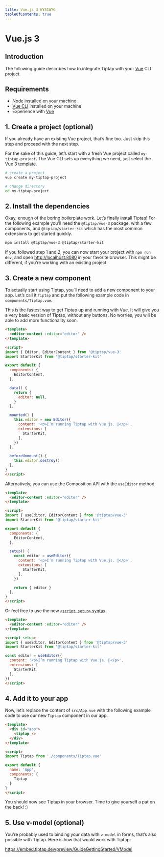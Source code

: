 ```yaml
---
title: Vue.js 3 WYSIWYG
tableOfContents: true
---
```


# Vue.js 3

## Introduction
The following guide describes how to integrate Tiptap with your [Vue](https://vuejs.org/) CLI project.

## Requirements
* [Node](https://nodejs.org/en/download/) installed on your machine
* [Vue CLI](https://cli.vuejs.org/) installed on your machine
* Experience with [Vue](https://v3.vuejs.org/guide/introduction.html)

## 1. Create a project (optional)
If you already have an existing Vue project, that’s fine too. Just skip this step and proceed with the next step.

For the sake of this guide, let’s start with a fresh Vue project called `my-tiptap-project`. The Vue CLI sets up everything we need, just select the Vue 3 template.

```bash
# create a project
vue create my-tiptap-project

# change directory
cd my-tiptap-project
```

## 2. Install the dependencies
Okay, enough of the boring boilerplate work. Let’s finally install Tiptap! For the following example you’ll need the `@tiptap/vue-3` package, with a few components, and `@tiptap/starter-kit` which has the most common extensions to get started quickly.

```bash
npm install @tiptap/vue-3 @tiptap/starter-kit
```

If you followed step 1 and 2, you can now start your project with `npm run dev`, and open [http://localhost:8080](http://localhost:8080) in your favorite browser. This might be different, if you’re working with an existing project.

## 3. Create a new component
To actually start using Tiptap, you’ll need to add a new component to your app. Let’s call it `Tiptap` and put the following example code in `components/Tiptap.vue`.

This is the fastest way to get Tiptap up and running with Vue. It will give you a very basic version of Tiptap, without any buttons. No worries, you will be able to add more functionality soon.

```html
<template>
  <editor-content :editor="editor" />
</template>

<script>
import { Editor, EditorContent } from '@tiptap/vue-3'
import StarterKit from '@tiptap/starter-kit'

export default {
  components: {
    EditorContent,
  },

  data() {
    return {
      editor: null,
    }
  },

  mounted() {
    this.editor = new Editor({
      content: '<p>I’m running Tiptap with Vue.js. 🎉</p>',
      extensions: [
        StarterKit,
      ],
    })
  },

  beforeUnmount() {
    this.editor.destroy()
  },
}
</script>
```

Alternatively, you can use the Composition API with the `useEditor` method.

```html
<template>
  <editor-content :editor="editor" />
</template>

<script>
import { useEditor, EditorContent } from '@tiptap/vue-3'
import StarterKit from '@tiptap/starter-kit'

export default {
  components: {
    EditorContent,
  },

  setup() {
    const editor = useEditor({
      content: '<p>I’m running Tiptap with Vue.js. 🎉</p>',
      extensions: [
        StarterKit,
      ],
    })

    return { editor }
  },
}
</script>
```

Or feel free to use the new [`<script setup>` syntax](https://v3.vuejs.org/api/sfc-script-setup.html).

```html
<template>
  <editor-content :editor="editor" />
</template>

<script setup>
import { useEditor, EditorContent } from '@tiptap/vue-3'
import StarterKit from '@tiptap/starter-kit'

const editor = useEditor({
  content: '<p>I’m running Tiptap with Vue.js. 🎉</p>',
  extensions: [
    StarterKit,
  ],
})
</script>
```

## 4. Add it to your app
Now, let’s replace the content of `src/App.vue` with the following example code to use our new `Tiptap` component in our app.

```html
<template>
  <div id="app">
    <tiptap />
  </div>
</template>

<script>
import Tiptap from './components/Tiptap.vue'

export default {
  name: 'App',
  components: {
    Tiptap
  }
}
</script>
```

You should now see Tiptap in your browser. Time to give yourself a pat on the back! :)

## 5. Use v-model (optional)
You’re probably used to binding your data with `v-model` in forms, that’s also possible with Tiptap. Here is how that would work with Tiptap:

https://embed.tiptap.dev/preview/GuideGettingStarted/VModel
